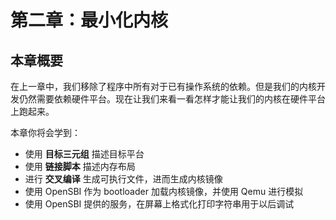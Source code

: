 # 第二章：最小化内核

## 本章概要

在上一章中，我们移除了程序中所有对于已有操作系统的依赖。但是我们的内核开发仍然需要依赖硬件平台。现在让我们来看一看怎样才能让我们的内核在硬件平台上跑起来。

本章你将会学到：

- 使用 **目标三元组** 描述目标平台
- 使用 **链接脚本** 描述内存布局
- 进行 **交叉编译** 生成可执行文件，进而生成内核镜像
- 使用 OpenSBI 作为 bootloader 加载内核镜像，并使用 Qemu 进行模拟
- 使用 OpenSBI 提供的服务，在屏幕上格式化打印字符串用于以后调试
